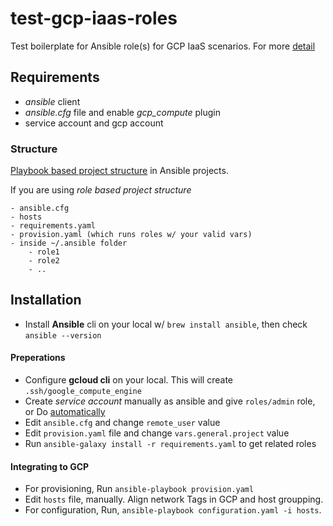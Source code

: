 # test-gcp-iaas-roles

Test boilerplate for Ansible role(s) for GCP IaaS scenarios. For more [detail](https://github.com/ansible-injection/test-gcp-iaas-roles/wiki)

## Requirements
 
- _ansible_ client
- _ansible.cfg_ file and enable _gcp_compute_ plugin
- service account and gcp account

### Structure

[Playbook based project structure](https://github.com/ansible-injection/test-gcp-iaas-roles/wiki/Ansible-playbook-project-structure) in Ansible projects.

If you are using *role based project structure*

```
- ansible.cfg
- hosts
- requirements.yaml
- provision.yaml (which runs roles w/ your valid vars)
- inside ~/.ansible folder
    - role1
    - role2
    - ..
```

## Installation

- Install **Ansible** cli on your local w/ `brew install ansible`, then check `ansible --version`

#### Preperations

- Configure **gcloud cli** on your local. This will create `.ssh/google_compute_engine`
- Create _service account_ manually as ansible and give `roles/admin` role, or Do [automatically](https://github.com/ansible-injection/ansible-gcp-iaas/wiki/Service-Account-Creation-in-GCP)
- Edit `ansible.cfg` and change `remote_user` value
- Edit `provision.yaml` file and change `vars.general.project` value
- Run `ansible-galaxy install -r requirements.yaml` to get related roles

#### Integrating to GCP

- For provisioning, Run `ansible-playbook provision.yaml`
- Edit `hosts` file, manually. Align network Tags in GCP and host groupping.
- For configuration, Run, `ansible-playbook configuration.yaml -i hosts`.

